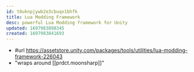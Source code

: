 ```yaml
---
id: t8uknpjywb2e3cbuqx1bhfk
title: Lua Modding Framework
desc: powerful Lua Modding framework for Unity
updated: 1697983898345
created: 1697983841693
---
```


- #url https://assetstore.unity.com/packages/tools/utilities/lua-modding-framework-226043
- "wraps around [[prdct.moonsharp]]"
